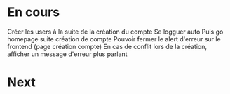 # En cours
Créer les users à la suite de la création du compte
Se logguer auto Puis go homepage suite création de compte
Pouvoir fermer le alert d'erreur sur le frontend (page création compte)
En cas de conflit lors de la création, afficher un message d'erreur plus parlant

# Next

